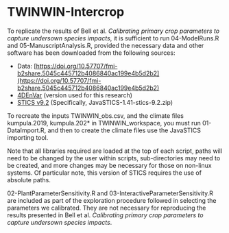 # TWINWIN-Intercrop

To replicate the results of Bell et al. *Calibrating primary crop parameters to capture undersown species impacts*, it is sufficient to run 04-ModelRuns.R and 05-ManuscriptAnalysis.R, provided the necessary data and other software has been downloaded from the following sources:
- Data: [https://doi.org/10.57707/fmi-b2share.5045c445712b4086840ac199e4b5d2b2](https://doi.org/10.57707/fmi-b2share.5045c445712b4086840ac199e4b5d2b2)
- [4DEnVar](https://github.com/tquaife/4DEnVar_engine/tree/7bb23a2) (version used for this research)
- [STICS v9.2](https://stics.inrae.fr/eng/download) (Specifically, JavaSTICS-1.41-stics-9.2.zip)

To recreate the inputs TWINWIN_obs.csv, and the climate files kumpula.2019, kumpula.202* in TWINWIN_workspace, you must run 01-DataImport.R, and then to create the climate files use the JavaSTICS importing tool.

Note that all libraries required are loaded at the top of each script, paths will need to be changed by the user within scripts, sub-directories may need to be created, and more changes may be necessary for those on non-linux systems. Of particular note, this version of STICS requires the use of absolute paths.

02-PlantParameterSensitivity.R and 03-InteractiveParameterSensitivity.R are included as part of the exploration procedure followed in selecting the parameters we calibrated. They are not necessary for reproducing the results presented in Bell et al. *Calibrating primary crop parameters to capture undersown species impacts*.
